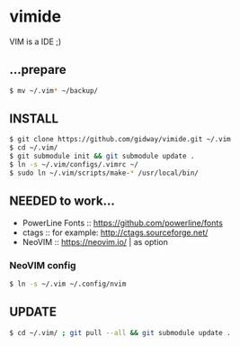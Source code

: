 # vimide
VIM is a IDE ;)

## ...prepare
```bash
$ mv ~/.vim* ~/backup/
```
## INSTALL
```bash
$ git clone https://github.com/gidway/vimide.git ~/.vim
$ cd ~/.vim/
$ git submodule init && git submodule update .
$ ln -s ~/.vim/configs/.vimrc ~/
$ sudo ln ~/.vim/scripts/make-* /usr/local/bin/
```
## NEEDED to work...

* PowerLine Fonts :: https://github.com/powerline/fonts
* ctags :: for example: http://ctags.sourceforge.net/
* NeoVIM :: https://neovim.io/ | as option

### NeoVIM config
```bash
$ ln -s ~/.vim ~/.config/nvim
```

## UPDATE
```bash
$ cd ~/.vim/ ; git pull --all && git submodule update .
```
